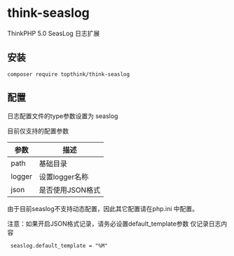 # think-seaslog

ThinkPHP 5.0 SeasLog 日志扩展

## 安装

~~~
composer require topthink/think-seaslog
~~~

## 配置

日志配置文件的type参数设置为 seaslog

目前仅支持的配置参数

|参数|描述|
|---|---|
| path |基础目录|
| logger |设置logger名称|
| json |是否使用JSON格式|

由于目前seaslog不支持动态配置，因此其它配置请在php.ini 中配置。

注意：如果开启JSON格式记录，请务必设置default_template参数 仅记录日志内容

~~~
 seaslog.default_template = "%M"
~~~

